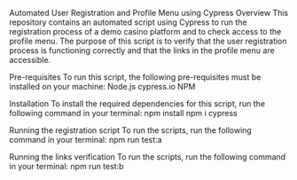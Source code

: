 Automated User Registration and Profile Menu using Cypress
Overview
This repository contains an automated script using Cypress to run the registration process of a demo casino platform and to check access to the profile menu. The purpose of this script is to verify that the user registration process is functioning correctly and that the links in the profile menu are accessible.

Pre-requisites
To run this script, the following pre-requisites must be installed on your machine:
Node.js
cypress.io
NPM

Installation
To install the required dependencies for this script, run the following command in your terminal:
npm install
npm i cypress

Running the registration script
To run the scripts, run the following command in your terminal:
npm run test:a 

Running the links verification
To run the scripts, run the following command in your terminal:
npm run test:b 


